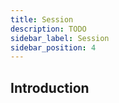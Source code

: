 ```yaml
---
title: Session
description: TODO
sidebar_label: Session
sidebar_position: 4
---
```


## Introduction
